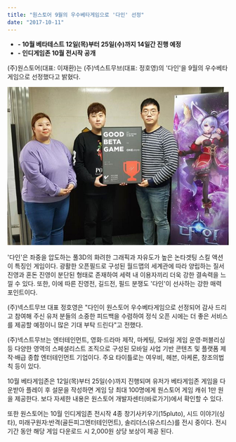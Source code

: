 ```yaml
---
title: "원스토어 9월의 우수베타게임으로 '다인' 선정"
date: "2017-10-11"
---
```


- **\- 10월 베타테스트 12일(목)부터 25일(수)까지 14일간 진행 예정**
- **\- 인디게임존 10월 전시작 공개**

(주)원스토어(대표: 이재환)는 (주)넥스트무브(대표: 정호영)의 '다인'을 9월의 우수베타게임으로 선정했다고 밝혔다.

![](images/171011_01.jpg)

'다인'은 좌중을 압도하는 풀3D의 화려한 그래픽과 자유도가 높은 논타겟팅 스킬 액션이 특징인 게임이다. 광활한 오픈필드로 구성된 월드맵의 세계관에 따라 양립하는 질서 진영과 혼돈 진영이 분단된 형태로 존재하여 세력 내 이용자끼리 더욱 강한 결속력을 느낄 수 있다. 또한, 이에 따른 진영전, 길드전, 필드 분쟁도 '다인'이 선사하는 강한 매력 포인트이다.

(주)넥스트무브 대표 정호영은 "다인이 원스토어 우수베타게임으로 선정되어 감사 드리고 참여해 주신 유저 분들의 소중한 피드백을 수렴하여 정식 오픈 시에는 더 좋은 서비스를 제공할 예정이니 많은 기대 부탁 드린다"고 전했다.

(주)넥스트무브는 엔터테인먼트, 영화·드라마 제작, 마케팅, 모바일 게임 운영·퍼블리싱 등 다양한 영역의 스페셜리스트 조직으로 구성된 모바일 사업 기반 콘텐츠 및 플랫폼 제작·배급 종합 엔터테인먼트 기업이다. 주요 타이틀로는 여우비, 헤븐, 아케론, 창조의법칙 등이 있다.

10월 베타게임존은 12일(목)부터 25일(수)까지 진행되며 유저가 베타게임존 게임을 다운받아 플레이 후 설문을 작성하면 게임 당 최대 100명에게 원스토어 게임 캐쉬 1만 원을 제공한다. 보다 자세한 내용은 원스토어 개발자센터(바로가기)에서 확인할 수 있다.

또한 원스토어는 10월 인디게임존 전시작 4종 창기사키우기(15pluto), 시드 이야기(싱타), 미래구원자:반격(골든피그엔터테인먼트), 솔리더스(유스티스)를 전시 중이다. 전시 기간 동안 해당 게임 다운로드 시 2,000원 상당 보상이 제공 된다.
